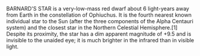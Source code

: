 BARNARD'S STAR is a very-low-mass red dwarf about 6 light-years away from Earth in the constellation of Ophiuchus. It is the fourth nearest known individual star to the Sun (after the three components of the Alpha Centauri system) and the closest star in the Northern Celestial Hemisphere.[1] Despite its proximity, the star has a dim apparent magnitude of +9.5 and is invisible to the unaided eye; it is much brighter in the infrared than in visible light.
